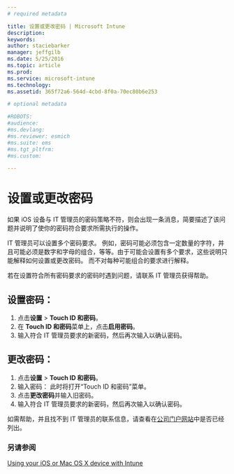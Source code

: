 ```yaml
---
# required metadata

title: 设置或更改密码 | Microsoft Intune
description:
keywords:
author: staciebarker
manager: jeffgilb
ms.date: 5/25/2016
ms.topic: article
ms.prod:
ms.service: microsoft-intune
ms.technology:
ms.assetid: 365f72a6-564d-4cbd-8f0a-70ec80b6e253

# optional metadata

#ROBOTS:
#audience:
#ms.devlang:
#ms.reviewer: esmich
#ms.suite: ems
#ms.tgt_pltfrm:
#ms.custom:

---
```


# 设置或更改密码

如果 iOS 设备与 IT 管理员的密码策略不符，则会出现一条消息，简要描述了该问题并说明了使你的密码符合要求所需执行的操作。

IT 管理员可以设置多个密码要求。 例如，密码可能必须包含一定数量的字符，并且可能必须是数字和字母的组合，等等。由于可能会设置有多个要求，这些说明只能解释如何设置或更改密码。 而不对每种可能组合的要求进行解释。 

若在设置符合所有密码要求的密码时遇到问题，请联系 IT 管理员获得帮助。

## 设置密码：

1. 点击**设置**  >  **Touch ID 和密码**。
2. 在 **Touch ID 和密码**菜单上，点击**启用密码**。
3. 输入符合 IT 管理员要求的新密码，然后再次输入以确认密码。

## 更改密码：

1. 点击**设置**  >  **Touch ID 和密码**。
2. 输入密码： 此时将打开“Touch ID 和密码”菜单。
2. 点击**更改密码**并输入旧密码。
3. 输入符合 IT 管理员要求的新密码，然后再次输入以确认密码。

如需帮助，并且找不到 IT 管理员的联系信息，请查看在[公司门户网站](http://portal.manage.microsoft.com)中是否已经列出。

### 另请参阅
[Using your iOS or Mac OS X device with Intune](using-your-ios-or-mac-os-x-device-with-intune.md)

<!--HONumber=Jun16_HO1-->


